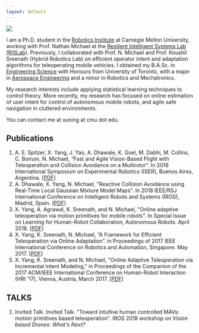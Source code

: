 ```yaml
---
layout: default
---
```


<img class="profile-picture" src="{{site.baseurl}}/{{site.profile-picture}}">

​I am a Ph.D. student in the [Robotics Institute](https://www.ri.cmu.edu/) at Carnegie Mellon University, working with Prof. Nathan Michael at the [Resilient Intelligent Systems Lab (RISLab)](https://www.rislab.org/). Previously, I collaborated with Prof. N. Michael and Prof. Koushil Sreenath (Hybrid Robotics Lab) on efficient operator intent and adaptation algorithms for teleoperating mobile vehicles. I obtained my B.A.Sc. in [Engineering Science](http://engsci.utoronto.ca/explore_our_program/about_engsci/) with Honours from University of Toronto, with a major in [Aerospace Engineering](http://www.utias.utoronto.ca/) and a minor in Robotics and Mechatronics.

My research interests include applying statistical learning techniques to control theory. More recently, my research has focused on online estimation of user intent for control of autonomous mobile robots, and agile safe navigation in cluttered environments.

You can contact me at xuning at cmu dot edu.

## Publications

1. A. E. Spitzer, X. Yang, J. Yao, A. Dhawale, K. Goel, M. Dabhi, M. Collins, C. Boirum, N. Michael, “Fast and Agile Vision-Based Flight with Teleoperation and Collision Avoidance on a Multirotor”. In 2018 International Symposium on Experimental Robotics (ISER), Buenos Aires, Argentina. \[[PDF](https://www.rislab.org/research1/fast-and-agile-vision-based-flight-with-teleoperation-and-collision-avoidance-on-a-multirotor)\]
2. A. Dhawale, X. Yang, N. Michael, "Reactive Collision Avoidance using Real-Time Local Gaussian Mixture Model Maps". In 2018 IEEE/RSJ International Conference on Intelligent Robots and Systems (IROS), Madrid, Spain. \[[PDF](https://www.rislab.org/research1/reactive-collision-avoidance-using-real-time-local-gaussian-mixture-model-maps)\]
3. X. Yang, A. Agrawal, K. Sreenath, and N. Michael, "Online adaptive teleoperation via motion primitives for mobile robots". In Special Issue on Learning for Human-Robot Collaboration, Autonomous Robots. April 2018. \[[PDF](https://rdcu.be/M3B5)\]
4. X. Yang, K. Sreenath, N. Michael, “A Framework for Efficient Teleoperation via Online Adaptation”. in Proceedings of 2017 IEEE International Conference on Robotics and Automation, Singapore. May 2017. \[[PDF](https://ieeexplore.ieee.org/document/7989701/)\]
5. X. Yang, K. Sreenath, and N. Michael, "Online Adaptive Teleoperation via Incremental Intent Modeling," in Proceedings of the Companion of the 2017 ACM/IEEE International Conference on Human-Robot Interaction (HRI '17), Vienna, Austria, March 2017. \[[PDF](http://doi.acm.org/10.1145/3029798.3038370)\]


## TALKS

1. Invited Talk. Invited Talk. "Toward intuitive human controlled MAVs: motion primitives based teleoperation". IROS 2018 workshop on *Vision based Drones: What's Next?*
